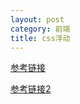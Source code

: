 ```yaml
---
layout: post
category: 前端
title: css浮动
---
```



[参考链接](https://www.cnblogs.com/smyhvae/p/7297736.html)

[参考链接2](https://blog.csdn.net/u010297791/article/details/76718589)

